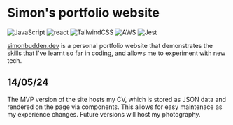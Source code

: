 # Simon's portfolio website

![JavaScript](https://img.shields.io/badge/javascript-%23323330.svg?style=flat&logo=javascript&logoColor=%23F7DF1E)
![react](https://img.shields.io/badge/-ReactJs-61DAFB?logo=react&logoColor=white&style=flat)
![TailwindCSS](https://img.shields.io/badge/tailwindcss-%2338B2AC.svg?style=flat&logo=tailwind-css&logoColor=white)
![AWS](https://img.shields.io/badge/AWS-%23FF9900.svg?style=flat&logo=amazon-aws&logoColor=white)
![Jest](https://img.shields.io/badge/-jest-%23C21325?style=flat&logo=jest&logoColor=white)
<!-- ![Supabase](https://img.shields.io/badge/Supabase-3ECF8E?style=flat&logo=supabase&logoColor=white) -->

[simonbudden.dev](https://simonbudden.dev) is a personal portfolio website that demonstrates the skills that I've learnt so far in coding, and allows me to experiment with new tech.

## 14/05/24
The MVP version of the site hosts my CV, which is stored as JSON data and rendered on the page via components. This allows for easy maintenace as my experience changes. Future versions will host my photography.